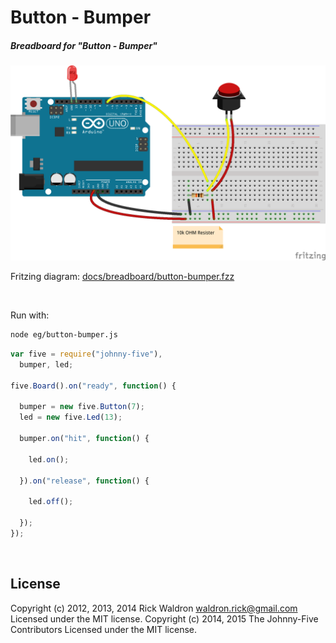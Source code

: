 <!--remove-start-->

# Button - Bumper

<!--remove-end-->






##### Breadboard for "Button - Bumper"



![docs/breadboard/button-bumper.png](breadboard/button-bumper.png)<br>

Fritzing diagram: [docs/breadboard/button-bumper.fzz](breadboard/button-bumper.fzz)

&nbsp;




Run with:
```bash
node eg/button-bumper.js
```


```javascript
var five = require("johnny-five"),
  bumper, led;

five.Board().on("ready", function() {

  bumper = new five.Button(7);
  led = new five.Led(13);

  bumper.on("hit", function() {

    led.on();

  }).on("release", function() {

    led.off();

  });
});

```








&nbsp;

<!--remove-start-->

## License
Copyright (c) 2012, 2013, 2014 Rick Waldron <waldron.rick@gmail.com>
Licensed under the MIT license.
Copyright (c) 2014, 2015 The Johnny-Five Contributors
Licensed under the MIT license.

<!--remove-end-->
